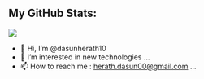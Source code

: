 
## My GitHub Stats:
<img 
   src="https://github-readme-stats.vercel.app/api?username=dasunherath10&show_icons=true&bg_color=#36454F" 
/>


- 👋 Hi, I’m @dasunherath10
- 👀 I’m interested in new technologies ...
- 📫 How to reach me : herath.dasun00@gmail.com ...

